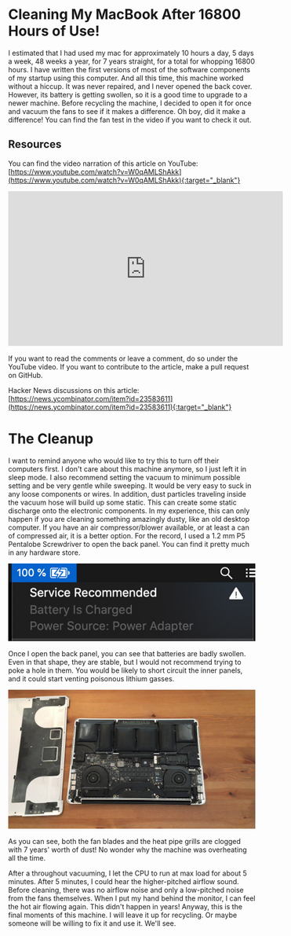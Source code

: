 # Cleaning My MacBook After 16800 Hours of Use!
I estimated that I had used my mac for approximately 10 hours a day, 5 days a week, 48 weeks a year, for 7 years straight, for a total for whopping 16800 hours. I have written the first versions of most of the software components of my startup using this computer. And all this time, this machine worked without a hiccup. It was never repaired, and I never opened the back cover. However, its battery is getting swollen, so it is a good time to upgrade to a newer machine. Before recycling the machine, I decided to open it for once and vacuum the fans to see if it makes a difference. Oh boy, did it make a difference! You can find the fan test in the video if you want to check it out.

## Resources
You can find the video narration of this article on YouTube: [https://www.youtube.com/watch?v=W0qAMLShAkk](https://www.youtube.com/watch?v=W0qAMLShAkk){:target="_blank"}

<iframe width="560" height="315" src="https://www.youtube.com/embed/W0qAMLShAkk" frameborder="0" allow="accelerometer; autoplay; encrypted-media; gyroscope; picture-in-picture" allowfullscreen></iframe>

If you want to read the comments or leave a comment, do so under the YouTube video. If you want to contribute to the article, make a pull request on GitHub.

Hacker News discussions on this article: [https://news.ycombinator.com/item?id=23583611](https://news.ycombinator.com/item?id=23583611){:target="_blank"}

# The Cleanup
I want to remind anyone who would like to try this to turn off their computers first. I don't care about this machine anymore, so I just left it in sleep mode. I also recommend setting the vacuum to minimum possible setting and be very gentle while sweeping. It would be very easy to suck in any loose components or wires. In addition, dust particles traveling inside the vacuum hose will build up some static. This can create some static discharge onto the electronic components. In my experience, this can only happen if you are cleaning something amazingly dusty, like an old desktop computer. If you have an air compressor/blower available, or at least a can of compressed air, it is a better option. For the record, I used a 1.2 mm P5 Pentalobe Screwdriver to open the back panel. You can find it pretty much in any hardware store.

![MacBook Pro Open Back](images/macbook_battery_service_recommended.jpg)

Once I open the back panel, you can see that batteries are badly swollen. Even in that shape, they are stable, but I would not recommend trying to poke a hole in them. You would be likely to short circuit the inner panels, and it could start venting poisonous lithium gasses.

![MacBook Pro Open Back](images/macbook_pro_open_back.jpg)

As you can see, both the fan blades and the heat pipe grills are clogged with 7 years' worth of dust! No wonder why the machine was overheating all the time.

After a throughout vacuuming, I let the CPU to run at max load for about 5 minutes. After 5 minutes, I could hear the higher-pitched airflow sound. Before cleaning, there was no airflow noise and only a low-pitched noise from the fans themselves. When I put my hand behind the monitor, I can feel the hot air flowing again. This didn't happen in years! Anyway, this is the final moments of this machine. I will leave it up for recycling. Or maybe someone will be willing to fix it and use it. We'll see.
